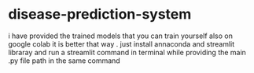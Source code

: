 # disease-prediction-system
i have provided the trained models that you can train yourself also on google colab it is better that way .
just install annaconda and streamlit libraray and run a streamlit command in terminal while providing the main .py file path in the same command
